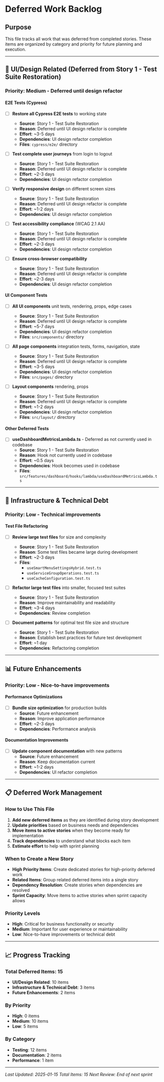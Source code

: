 # Deferred Work Backlog

## Purpose

This file tracks all work that was deferred from completed stories. These items are organized by category and priority for future planning and execution.

---

## 🎨 UI/Design Related (Deferred from Story 1 - Test Suite Restoration)

### **Priority: Medium** - Deferred until design refactor

#### E2E Tests (Cypress)

- [ ] **Restore all Cypress E2E tests** to working state
  - **Source**: Story 1 - Test Suite Restoration
  - **Reason**: Deferred until UI design refactor is complete
  - **Effort**: ~3-5 days
  - **Dependencies**: UI design refactor completion
  - **Files**: `cypress/e2e/` directory

- [ ] **Test complete user journeys** from login to logout
  - **Source**: Story 1 - Test Suite Restoration
  - **Reason**: Deferred until UI design refactor is complete
  - **Effort**: ~2-3 days
  - **Dependencies**: UI design refactor completion

- [ ] **Verify responsive design** on different screen sizes
  - **Source**: Story 1 - Test Suite Restoration
  - **Reason**: Deferred until UI design refactor is complete
  - **Effort**: ~1-2 days
  - **Dependencies**: UI design refactor completion

- [ ] **Test accessibility compliance** (WCAG 2.1 AA)
  - **Source**: Story 1 - Test Suite Restoration
  - **Reason**: Deferred until UI design refactor is complete
  - **Effort**: ~2-3 days
  - **Dependencies**: UI design refactor completion

- [ ] **Ensure cross-browser compatibility**
  - **Source**: Story 1 - Test Suite Restoration
  - **Reason**: Deferred until UI design refactor is complete
  - **Effort**: ~2-3 days
  - **Dependencies**: UI design refactor completion

#### UI Component Tests

- [ ] **All UI components** unit tests, rendering, props, edge cases
  - **Source**: Story 1 - Test Suite Restoration
  - **Reason**: Deferred until UI design refactor is complete
  - **Effort**: ~5-7 days
  - **Dependencies**: UI design refactor completion
  - **Files**: `src/components/` directory

- [ ] **All page components** integration tests, forms, navigation, state
  - **Source**: Story 1 - Test Suite Restoration
  - **Reason**: Deferred until UI design refactor is complete
  - **Effort**: ~3-5 days
  - **Dependencies**: UI design refactor completion
  - **Files**: `src/pages/` directory

- [ ] **Layout components** rendering, props
  - **Source**: Story 1 - Test Suite Restoration
  - **Reason**: Deferred until UI design refactor is complete
  - **Effort**: ~1-2 days
  - **Dependencies**: UI design refactor completion
  - **Files**: `src/layout/` directory

#### Other Deferred Tests

- [ ] **useDashboardMetricsLambda.ts** - Deferred as not currently used in codebase
  - **Source**: Story 1 - Test Suite Restoration
  - **Reason**: Hook not currently used in codebase
  - **Effort**: ~0.5 days
  - **Dependencies**: Hook becomes used in codebase
  - **Files**: `src/features/dashboard/hooks/lambda/useDashboardMetricsLambda.ts`

---

## 🔧 Infrastructure & Technical Debt

### **Priority: Low** - Technical improvements

#### Test File Refactoring

- [ ] **Review large test files** for size and complexity
  - **Source**: Story 1 - Test Suite Restoration
  - **Reason**: Some test files became large during development
  - **Effort**: ~2-3 days
  - **Files**:
    - `useSmartMenuSettingsHybrid.test.ts`
    - `useServiceGroupOperations.test.ts`
    - `useCacheConfiguration.test.ts`

- [ ] **Refactor large test files** into smaller, focused test suites
  - **Source**: Story 1 - Test Suite Restoration
  - **Reason**: Improve maintainability and readability
  - **Effort**: ~3-4 days
  - **Dependencies**: Review completion

- [ ] **Document patterns** for optimal test file size and structure
  - **Source**: Story 1 - Test Suite Restoration
  - **Reason**: Establish best practices for future test development
  - **Effort**: ~1 day
  - **Dependencies**: Refactoring completion

---

## 📊 Future Enhancements

### **Priority: Low** - Nice-to-have improvements

#### Performance Optimizations

- [ ] **Bundle size optimization** for production builds
  - **Source**: Future enhancement
  - **Reason**: Improve application performance
  - **Effort**: ~2-3 days
  - **Dependencies**: Performance analysis

#### Documentation Improvements

- [ ] **Update component documentation** with new patterns
  - **Source**: Future enhancement
  - **Reason**: Keep documentation current
  - **Effort**: ~1-2 days
  - **Dependencies**: UI refactor completion

---

## 📋 Deferred Work Management

### **How to Use This File**

1. **Add new deferred items** as they are identified during story development
2. **Update priorities** based on business needs and dependencies
3. **Move items to active stories** when they become ready for implementation
4. **Track dependencies** to understand what blocks each item
5. **Estimate effort** to help with sprint planning

### **When to Create a New Story**

- **High Priority Items**: Create dedicated stories for high-priority deferred work
- **Related Items**: Group related deferred items into a single story
- **Dependency Resolution**: Create stories when dependencies are resolved
- **Sprint Capacity**: Move items to active stories when sprint capacity allows

### **Priority Levels**

- **High**: Critical for business functionality or security
- **Medium**: Important for user experience or maintainability
- **Low**: Nice-to-have improvements or technical debt

---

## 📈 Progress Tracking

### **Total Deferred Items**: 15

- **UI/Design Related**: 10 items
- **Infrastructure & Technical Debt**: 3 items
- **Future Enhancements**: 2 items

### **By Priority**

- **High**: 0 items
- **Medium**: 10 items
- **Low**: 5 items

### **By Category**

- **Testing**: 12 items
- **Documentation**: 2 items
- **Performance**: 1 item

---

_Last Updated: 2025-01-15_
_Total Items: 15_
_Next Review: End of next sprint_
